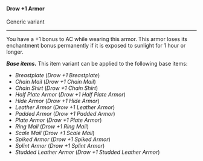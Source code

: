 #### Drow +1 Armor

Generic variant

---

You have a +1 bonus to AC while wearing this armor. This armor loses its enchantment bonus permanently if it is exposed to sunlight for 1 hour or longer.

***Base items.*** This item variant can be applied to the following base items:

- *Breastplate* (*Drow +1 Breastplate*)
- *Chain Mail* (*Drow +1 Chain Mail*)
- *Chain Shirt* (*Drow +1 Chain Shirt*)
- *Half Plate Armor* (*Drow +1 Half Plate Armor*)
- *Hide Armor* (*Drow +1 Hide Armor*)
- *Leather Armor* (*Drow +1 Leather Armor*)
- *Padded Armor* (*Drow +1 Padded Armor*)
- *Plate Armor* (*Drow +1 Plate Armor*)
- *Ring Mail* (*Drow +1 Ring Mail*)
- *Scale Mail* (*Drow +1 Scale Mail*)
- *Spiked Armor* (*Drow +1 Spiked Armor*)
- *Splint Armor* (*Drow +1 Splint Armor*)
- *Studded Leather Armor* (*Drow +1 Studded Leather Armor*)